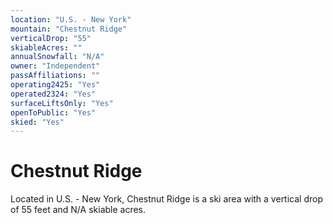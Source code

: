 ```yaml
---
location: "U.S. - New York"
mountain: "Chestnut Ridge"
verticalDrop: "55"
skiableAcres: ""
annualSnowfall: "N/A"
owner: "Independent"
passAffiliations: ""
operating2425: "Yes"
operated2324: "Yes"
surfaceLiftsOnly: "Yes"
openToPublic: "Yes"
skied: "Yes"
---
```


# Chestnut Ridge

Located in U.S. - New York, Chestnut Ridge is a ski area with a vertical drop of 55 feet and N/A skiable acres.